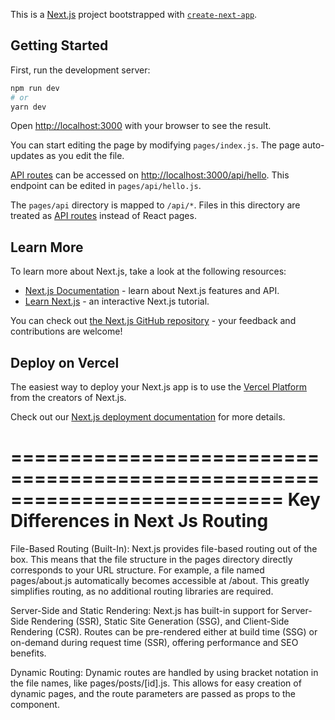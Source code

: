 This is a [Next.js](https://nextjs.org/) project bootstrapped with [`create-next-app`](https://github.com/vercel/next.js/tree/canary/packages/create-next-app).

## Getting Started

First, run the development server:

```bash
npm run dev
# or
yarn dev
```

Open [http://localhost:3000](http://localhost:3000) with your browser to see the result.

You can start editing the page by modifying `pages/index.js`. The page auto-updates as you edit the file.

[API routes](https://nextjs.org/docs/api-routes/introduction) can be accessed on [http://localhost:3000/api/hello](http://localhost:3000/api/hello). This endpoint can be edited in `pages/api/hello.js`.

The `pages/api` directory is mapped to `/api/*`. Files in this directory are treated as [API routes](https://nextjs.org/docs/api-routes/introduction) instead of React pages.

## Learn More

To learn more about Next.js, take a look at the following resources:

- [Next.js Documentation](https://nextjs.org/docs) - learn about Next.js features and API.
- [Learn Next.js](https://nextjs.org/learn) - an interactive Next.js tutorial.

You can check out [the Next.js GitHub repository](https://github.com/vercel/next.js/) - your feedback and contributions are welcome!

## Deploy on Vercel

The easiest way to deploy your Next.js app is to use the [Vercel Platform](https://vercel.com/new?utm_medium=default-template&filter=next.js&utm_source=create-next-app&utm_campaign=create-next-app-readme) from the creators of Next.js.

Check out our [Next.js deployment documentation](https://nextjs.org/docs/deployment) for more details.

===========================================================================
Key Differences in Next Js Routing
=========================================

File-Based Routing (Built-In): Next.js provides file-based routing out of the box. This means that the file structure in the pages directory directly corresponds to your URL structure. For example, a file named pages/about.js automatically becomes accessible at /about. This greatly simplifies routing, as no additional routing libraries are required.

Server-Side and Static Rendering: Next.js has built-in support for Server-Side Rendering (SSR), Static Site Generation (SSG), and Client-Side Rendering (CSR). Routes can be pre-rendered either at build time (SSG) or on-demand during request time (SSR), offering performance and SEO benefits.

Dynamic Routing: Dynamic routes are handled by using bracket notation in the file names, like pages/posts/[id].js. This allows for easy creation of dynamic pages, and the route parameters are passed as props to the component.


